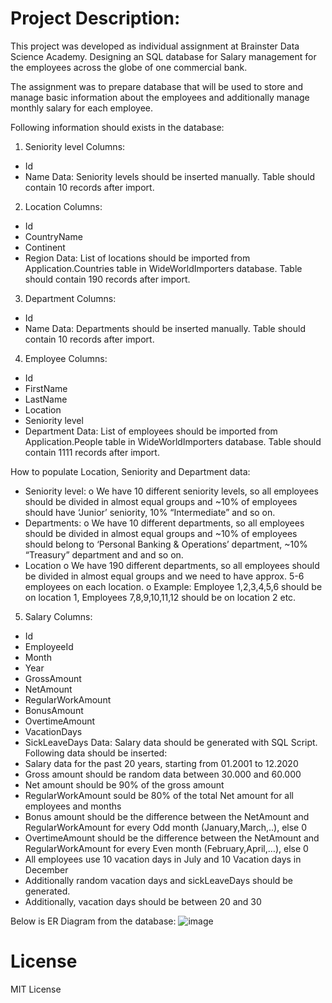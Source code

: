 # Project Description:
This project was developed as individual assignment at Brainster Data Science Academy.  Designing an SQL database for Salary management for the employees across the globe of one commercial bank.

The assignment was to prepare database that will be used to store and manage basic information about the employees and additionally manage monthly salary for each employee. 

Following information should exists in the database:
1.	Seniority level
Columns:
  -	Id
  -	Name
Data:
Seniority levels should be inserted manually.
Table should contain 10 records after import.

2.	Location
Columns:
  -	Id
  -	CountryName
  -	Continent
  -	Region 
Data:
List of locations should be imported from Application.Countries table in WideWorldImporters database.
Table should contain 190 records after import.

3.	Department
Columns:
  -	Id
  -	Name
Data:
Departments should be inserted manually.
Table should contain 10 records after import.

4.	Employee
Columns:
  -	Id
  -	FirstName
  -	LastName
  -	Location
  -	Seniority level
  -	Department
Data:
List of employees should be imported from Application.People table in WideWorldImporters database.
Table should contain 1111 records after import.

How to populate Location, Seniority and Department data: 
  -	Seniority level:
  o	We have 10 different seniority levels, so all employees should be divided in almost equal groups and ~10% of employees should have ‘Junior’ seniority, 10% “Intermediate” and so on.
  -	Departments:
  o	We have 10 different departments, so all employees should be divided in almost equal groups and ~10% of employees should belong to ‘Personal Banking & Operations’ department, ~10% “Treasury” department and and so on.
  -	Location
  o	We have 190 different departments, so all employees should be divided in almost equal groups and we need to have approx. 5-6 employees on each location.
  o	Example: Employee 1,2,3,4,5,6 should be on location 1, Employees 7,8,9,10,11,12 should be on location 2 etc.

5.	Salary
Columns:
  -	Id
  -	EmployeeId
  -	Month
  -	Year
  -	GrossAmount
  -	NetAmount
  -	RegularWorkAmount
  -	BonusAmount
  -	OvertimeAmount
  -	VacationDays
  -	SickLeaveDays
Data:
Salary data should be generated with SQL Script.
Following data should be inserted:
  -	Salary data for the past 20 years, starting from 01.2001 to 12.2020 
  -	Gross amount should be random data between 30.000 and 60.000 
  -	Net amount should be 90% of the gross amount
  -	RegularWorkAmount sould be 80% of the total Net amount for all employees and months
  -	Bonus amount should be the difference between the NetAmount and RegularWorkAmount for every Odd month (January,March,..), else 0
  -	OvertimeAmount  should be the difference between the NetAmount and RegularWorkAmount for every Even month (February,April,…), else 0
  -	All employees use 10 vacation days in July and 10 Vacation days in December
  -	Additionally random vacation days and sickLeaveDays should be generated.
  -	Additionally, vacation days should be between 20 and 30

Below is ER Diagram from the database:
![image](https://github.com/VesnaPop-Dimitrijoska/SQL_Project/assets/144008804/8ff84f94-45b9-4138-98e5-37d73c32d6d8)

# License
MIT License
#
